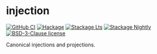 # injection

[![GitHub CI](https://github.com/ttuegel/injection/workflows/CI/badge.svg)](https://github.com/ttuegel/injection/actions)
[![Hackage](https://img.shields.io/hackage/v/injection.svg?logo=haskell)](https://hackage.haskell.org/package/injection)
[![Stackage Lts](http://stackage.org/package/injection/badge/lts)](http://stackage.org/lts/package/injection)
[![Stackage Nightly](http://stackage.org/package/injection/badge/nightly)](http://stackage.org/nightly/package/injection)
[![BSD-3-Clause license](https://img.shields.io/badge/license-BSD--3--Clause-blue.svg)](LICENSE)

Canonical injections and projections.
